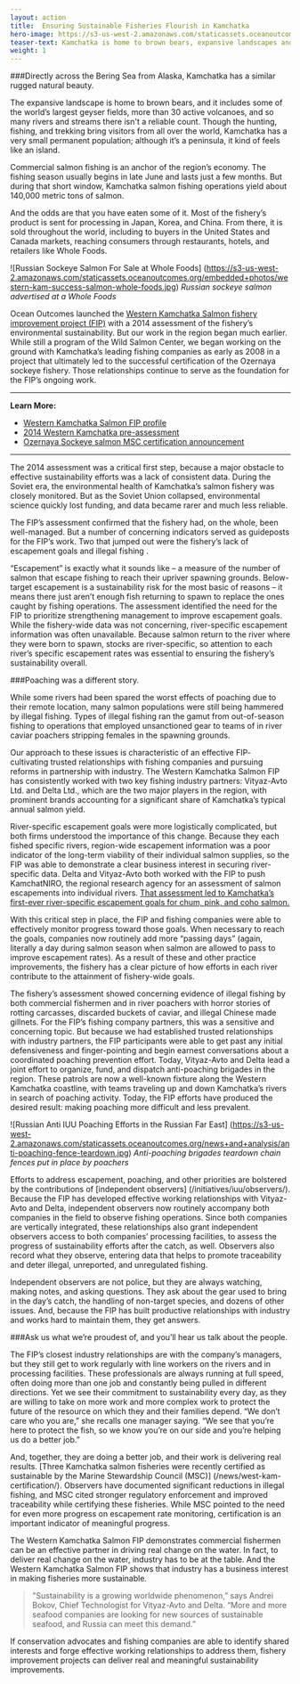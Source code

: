 ```yaml
---
layout: action
title:  Ensuring Sustainable Fisheries Flourish in Kamchatka
hero-image: https://s3-us-west-2.amazonaws.com/staticassets.oceanoutcomes.org/news+and+analysis/hero+images/west-kam-comment-period-hero.jpg
teaser-text: Kamchatka is home to brown bears, expansive landscapes and geyser fields, more than 30 active volcanoes, countless rivers and streams, and some of the most abundant salmon fisheries earth.
weight: 1
---
```

###Directly across the Bering Sea from Alaska, Kamchatka has a similar rugged natural beauty. 

The expansive landscape is home to brown bears, and it includes some of the world’s largest geyser fields, more than 30 active volcanoes, and so many rivers and streams there isn't a reliable count. Though the hunting, fishing, and trekking bring visitors from all over the world, Kamchatka has a very small permanent population; although it’s a peninsula, it kind of feels like an island.

Commercial salmon fishing is an anchor of the region’s economy. The fishing season usually begins in late June and lasts just a few months. But during that short window, Kamchatka salmon fishing operations yield about 140,000 metric tons of salmon.

And the odds are that you have eaten some of it. Most of the fishery’s product is sent for processing in Japan, Korea, and China. From there, it is sold throughout the world, including to buyers in the United States and Canada markets, reaching consumers through restaurants, hotels, and retailers like Whole Foods.

![Russian Sockeye Salmon For Sale at Whole Foods] (https://s3-us-west-2.amazonaws.com/staticassets.oceanoutcomes.org/embedded+photos/western-kam-success-salmon-whole-foods.jpg)
*Russian sockeye salmon advertised at a Whole Foods*

Ocean Outcomes launched the <a href="http://oceanoutcomes.org/what-we-do/our-work/western-kamchatka-salmon/" target="_blank">Western Kamchatka Salmon fishery improvement project (FIP)</a> with a 2014 assessment of the fishery’s environmental sustainability. But our work in the region began much earlier. While still a program of the Wild Salmon Center, we began working on the ground with Kamchatka’s leading fishing companies as early as 2008 in a project that ultimately led to the successful certification of the Ozernaya sockeye fishery. Those relationships continue to serve as the foundation for the FIP’s ongoing work.

----
**Learn More:**

* <a href="http://oceanoutcomes.org/what-we-do/our-work/western-kamchatka-salmon/" target="_blank">Western Kamchatka Salmon FIP profile</a>
* <a href="https://s3-us-west-2.amazonaws.com/staticassets.oceanoutcomes.org/supporting+documents/Fishery+Project+Resources/WestKamPreassessment2014.pdf" target="_blank">2014 Western Kamchatka pre-assessment</a>
* <a href="https://www.wildsalmoncenter.org/2012/09/04/asia-sockeye-msc/" target="_blank">Ozernaya Sockeye salmon MSC certification announcement</a>

----

The 2014 assessment was a critical first step, because a major obstacle to effective sustainability efforts was a lack of consistent data. During the Soviet era, the environmental health of Kamchatka’s salmon fishery was closely monitored. But as the Soviet Union collapsed, environmental science quickly lost funding, and data became rarer and much less reliable.

The FIP’s assessment confirmed that the fishery had, on the whole, been well-managed. But a number of concerning indicators served as guideposts for the FIP’s work. Two that jumped out were the fishery’s lack of escapement goals and illegal fishing .

“Escapement” is exactly what it sounds like – a measure of the number of salmon that escape fishing to reach their upriver spawning grounds. Below-target escapement is a sustainability risk for the most basic of reasons – it means there just aren’t enough fish returning to spawn to replace the ones caught by fishing operations. The assessment identified the need for the FIP to prioritize strengthening management to improve escapement goals. While the fishery-wide data was not concerning, river-specific escapement information was often unavailable. Because salmon return to the river where they were born to spawn, stocks are river-specific, so attention to each river’s specific escapement rates was essential to ensuring the fishery’s sustainability overall.

###Poaching was a different story. 

While some rivers had been spared the worst effects of poaching due to their remote location, many salmon populations were still being hammered by illegal fishing. Types of illegal fishing ran the gamut from out-of-season fishing to operations that employed unsanctioned gear to teams of in river caviar poachers stripping females in the spawning grounds. 

Our approach to these issues is characteristic of an effective FIP- cultivating trusted relationships with fishing companies and pursuing reforms in partnership with industry. The Western Kamchatka Salmon FIP has consistently worked with two key fishing industry partners: Vityaz-Avto Ltd. and Delta Ltd., which are the two major players in the region, with prominent brands accounting for a significant share of Kamchatka’s typical annual salmon yield.

River-specific escapement goals were more logistically complicated, but both firms understood the importance of this change. Because they each fished specific rivers, region-wide escapement information was a poor indicator of the long-term viability of their individual salmon supplies, so the FIP was able to demonstrate a clear business interest in securing river-specific data. Delta and Vityaz-Avto both worked with the FIP to push KamchatNIRO, the regional research agency for an assessment of salmon escapements into individual rivers. <a href="http://www.w3schools.com" target="_blank">That assessment led to Kamchatka’s first-ever river-specific escapement goals for chum, pink, and coho salmon.</a>

With this critical step in place, the FIP and fishing companies were able to effectively monitor progress toward those goals. When necessary to reach the goals, companies now routinely add more “passing days” (again, literally a day during salmon season when salmon are allowed to pass to improve escapement rates). As a result of these and other practice improvements, the fishery has a clear picture of how efforts in each river contribute to the attainment of fishery-wide goals.

The fishery’s assessment showed concerning evidence of illegal fishing by both commercial fishermen and in river poachers with horror stories of rotting carcasses, discarded buckets of caviar, and illegal Chinese made gillnets. For the FIP’s fishing company partners, this was a sensitive and concerning topic. But because we had established trusted relationships with industry partners, the FIP participants were able to get past any initial defensiveness and finger-pointing and begin earnest conversations about a coordinated poaching prevention effort. Today, Vityaz-Avto and Delta lead a joint effort to organize, fund, and dispatch anti-poaching brigades in the region. These patrols are now a well-known fixture along the Western Kamchatka coastline, with teams traveling up and down Kamchatka’s rivers in search of poaching activity. Today, the FIP efforts have produced the desired result: making poaching more difficult and less prevalent.

![Russian Anti IUU Poaching Efforts in the Russian Far East] (https://s3-us-west-2.amazonaws.com/staticassets.oceanoutcomes.org/news+and+analysis/anti-poaching-fence-teardown.jpg)
*Anti-poaching brigades teardown chain fences put in place by poachers* 

Efforts to address escapement, poaching, and other priorities are bolstered by the contributions of [independent observers] (/initiatives/iuu/observers/). Because the FIP has developed effective working relationships with Vityaz-Avto and Delta, independent observers now routinely accompany both companies in the field to observe fishing operations. Since both companies are vertically integrated, these relationships also grant independent observers access to both companies’ processing facilities, to assess the progress of sustainability efforts after the catch, as well. Observers also record what they observe, entering data that helps to promote traceability and deter illegal, unreported, and unregulated fishing.

Independent observers are not police, but they are always watching, making notes, and asking questions. They ask about the gear used to bring in the day’s catch, the handling of non-target species, and dozens of other issues. And, because the FIP has built productive relationships with industry and works hard to maintain them, they get answers.

###Ask us what we’re proudest of, and you’ll hear us talk about the people. 

The FIP’s closest industry relationships are with the company’s managers, but they still get to work regularly with line workers on the rivers and in processing facilities. These professionals are always running at full speed, often doing more than one job and constantly being pulled in different directions. Yet we see their commitment to sustainability every day, as they are willing to take on more work and more complex work to protect the future of the resource on which they and their families depend. “We don’t care who you are,” she recalls one manager saying. “We see that you’re here to protect the fish, so we know you’re on our side and you’re helping us do a better job.”

And, together, they are doing a better job, and their work is delivering real results. [Three Kamchatka salmon fisheries were recently certified as sustainable by the Marine Stewardship Council (MSC)] (/news/west-kam-certification/). Observers have documented significant reductions in illegal fishing, and MSC cited stronger regulatory enforcement and improved traceability while certifying these fisheries. While MSC pointed to the need for even more progress on escapement rate monitoring, certification is an important indicator of meaningful progress.

The Western Kamchatka Salmon FIP demonstrates commercial fishermen can be an effective partner in driving real change on the water. In fact, to deliver real change on the water, industry has to be at the table. And the Western Kamchatka Salmon FIP shows that industry has a business interest in making fisheries more sustainable.

> "Sustainability is a growing worldwide phenomenon,” says Andrei Bokov, Chief Technologist for Vityaz-Avto and Delta. “More and more seafood companies are looking for new sources of sustainable seafood, and Russia can meet this demand.”

If conservation advocates and fishing companies are able to identify shared interests and forge effective working relationships to address them, fishery improvement projects can deliver real and meaningful sustainability improvements.
